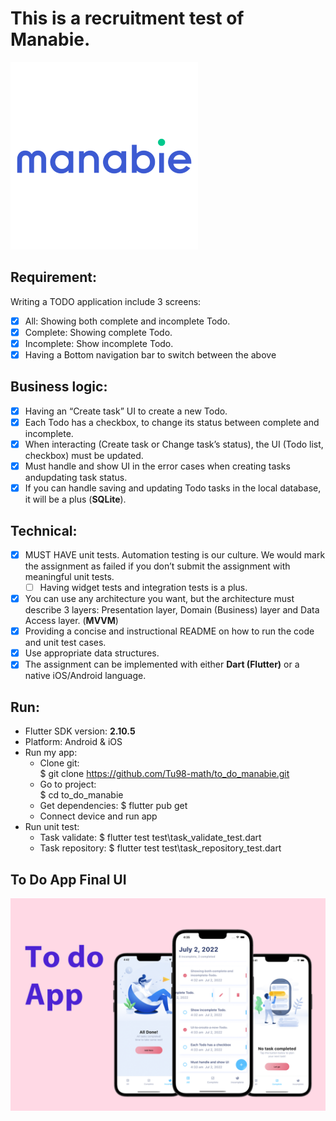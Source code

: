 # This is a recruitment test of Manabie.

![Manabie logo](https://github.com/Tu98-math/to_do_manabie/blob/main/logo_manabie.png)

## Requirement:

Writing a TODO application include 3 screens:
- [x] All: Showing both complete and incomplete Todo.
- [x] Complete: Showing complete Todo.
- [x] Incomplete: Show incomplete Todo.
- [x] Having a Bottom navigation bar to switch between the above 

## Business logic:

- [x] Having an “Create task” UI to create a new Todo.
- [x] Each Todo has a checkbox, to change its status between complete and incomplete.
- [x] When interacting (Create task or Change task’s status), the UI (Todo list, checkbox) must be updated.
- [x] Must handle and show UI in the error cases when creating tasks andupdating task status.
- [x] If you can handle saving and updating Todo tasks in the local database, it will be a plus (**SQLite**).

## Technical:

- [x] MUST HAVE unit tests. Automation testing is our culture. We would mark the assignment as failed if you don’t submit the assignment with meaningful unit tests.
  - [ ] Having widget tests and integration tests is a plus.
- [x] You can use any architecture you want, but the architecture must describe 3 layers: Presentation layer, Domain (Business) layer and Data Access layer. (**MVVM**)
- [x] Providing a concise and instructional README on how to run the code and unit test cases.
- [x] Use appropriate data structures.
- [x] The assignment can be implemented with either **Dart (Flutter)** or a native iOS/Android language.

## Run:

- Flutter SDK version: **2.10.5**
- Platform: Android & iOS
- Run my app: 
  - Clone git:         
    $ git clone https://github.com/Tu98-math/to_do_manabie.git
  - Go to project:     
    $ cd to_do_manabie 
  - Get dependencies: 
    $ flutter pub get
  - Connect device and run app
- Run unit test:
  - Task validate: 
    $ flutter test test\task_validate_test.dart
  - Task repository: 
    $ flutter test test\task_repository_test.dart


## To Do App Final UI

![Screen](https://github.com/Tu98-math/to_do_manabie/blob/main/screen.png)
